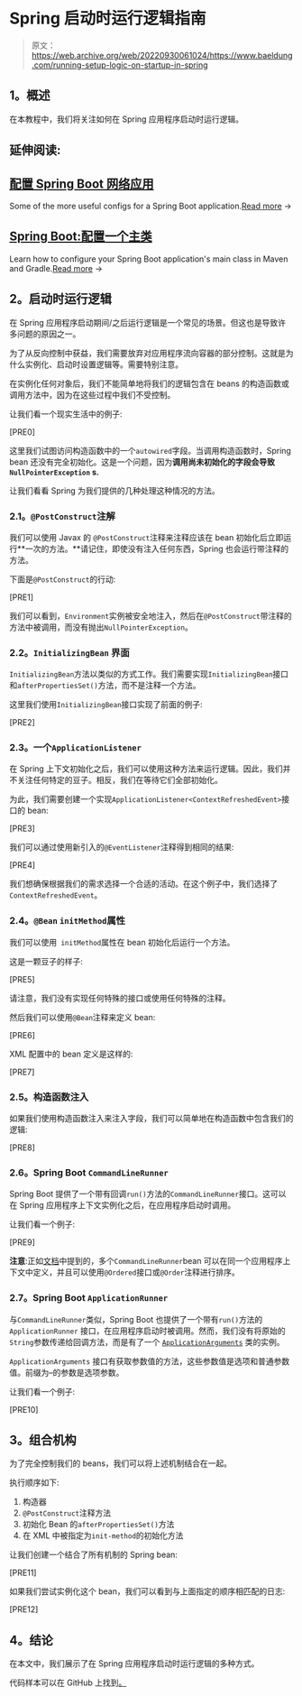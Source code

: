 # Spring 启动时运行逻辑指南

> 原文：<https://web.archive.org/web/20220930061024/https://www.baeldung.com/running-setup-logic-on-startup-in-spring>

## **1。概述**

在本教程中，我们将关注如何在 Spring 应用程序启动时运行逻辑。

## 延伸阅读:

## [配置 Spring Boot 网络应用](/web/20220707143743/https://www.baeldung.com/spring-boot-application-configuration)

Some of the more useful configs for a Spring Boot application.[Read more](/web/20220707143743/https://www.baeldung.com/spring-boot-application-configuration) →

## [Spring Boot:配置一个主类](/web/20220707143743/https://www.baeldung.com/spring-boot-main-class)

Learn how to configure your Spring Boot application's main class in Maven and Gradle.[Read more](/web/20220707143743/https://www.baeldung.com/spring-boot-main-class) →

## **2。启动时运行逻辑**

在 Spring 应用程序启动期间/之后运行逻辑是一个常见的场景。但这也是导致许多问题的原因之一。

为了从反向控制中获益，我们需要放弃对应用程序流向容器的部分控制。这就是为什么实例化、启动时设置逻辑等。需要特别注意。

在实例化任何对象后，我们不能简单地将我们的逻辑包含在 beans 的构造函数或调用方法中，因为在这些过程中我们不受控制。

让我们看一个现实生活中的例子:

[PRE0]

这里我们试图访问构造函数中的一个`autowired`字段。当调用构造函数时，Spring bean 还没有完全初始化。这是一个问题，因为**调用尚未初始化的字段会导致`NullPointerException` s.**

让我们看看 Spring 为我们提供的几种处理这种情况的方法。

### **2.1。`@PostConstruct`注解**

我们可以使用 Javax 的 `@PostConstruct`注释来注释应该在 bean 初始化后立即运行**一次的方法。**请记住，即使没有注入任何东西，Spring 也会运行带注释的方法。

下面是`@PostConstruct`的行动:

[PRE1]

我们可以看到，`Environment`实例被安全地注入，然后在`@PostConstruct`带注释的方法中被调用，而没有抛出`NullPointerException`。

### **2.2。`InitializingBean` 界面**

`InitializingBean`方法以类似的方式工作。我们需要实现`InitializingBean`接口和`afterPropertiesSet()`方法，而不是注释一个方法。

这里我们使用`InitializingBean`接口实现了前面的例子:

[PRE2]

### **2.3。一个`ApplicationListener`**

在 Spring 上下文初始化之后，我们可以使用这种方法来运行逻辑。因此，我们并不关注任何特定的豆子。相反，我们在等待它们全部初始化。

为此，我们需要创建一个实现`ApplicationListener<ContextRefreshedEvent>`接口的 bean:

[PRE3]

我们可以通过使用新引入的`@EventListener`注释得到相同的结果:

[PRE4]

我们想确保根据我们的需求选择一个合适的活动。在这个例子中，我们选择了`ContextRefreshedEvent`。

### **2.4。`@Bean` `initMethod`属性**

我们可以使用` initMethod`属性在 bean 初始化后运行一个方法。

这是一颗豆子的样子:

[PRE5]

请注意，我们没有实现任何特殊的接口或使用任何特殊的注释。

然后我们可以使用`@Bean`注释来定义 bean:

[PRE6]

XML 配置中的 bean 定义是这样的:

[PRE7]

### **2.5。构造函数注入**

如果我们使用构造函数注入来注入字段，我们可以简单地在构造函数中包含我们的逻辑:

[PRE8]

### **2.6。Spring Boot `CommandLineRunner`**

Spring Boot 提供了一个带有回调`run()`方法的`CommandLineRunner`接口。这可以在 Spring 应用程序上下文实例化之后，在应用程序启动时调用。

让我们看一个例子:

[PRE9]

**注意**:正如[文档](https://web.archive.org/web/20220707143743/https://docs.spring.io/spring-boot/docs/current/api/org/springframework/boot/CommandLineRunner.html)中提到的，多个`CommandLineRunner`bean 可以在同一个应用程序上下文中定义，并且可以使用`@Ordered`接口或`@Order`注释进行排序。

### **2.7。Spring Boot `ApplicationRunner`**

与`CommandLineRunner`类似，Spring Boot 也提供了一个带有`run()`方法的`ApplicationRunner` 接口，在应用程序启动时被调用。然而，我们没有将原始的`String`参数传递给回调方法，而是有了一个 [`ApplicationArguments`](https://web.archive.org/web/20220707143743/https://docs.spring.io/spring-boot/docs/current/api/org/springframework/boot/ApplicationArguments.html) 类的实例。

`ApplicationArguments` 接口有获取参数值的方法，这些参数值是选项和普通参数值。前缀为–的参数是选项参数。

让我们看一个例子:

[PRE10]

## **3。组合机构**

为了完全控制我们的 beans，我们可以将上述机制结合在一起。

执行顺序如下:

1.  构造器
2.  `@PostConstruct`注释方法
3.  初始化 Bean 的`afterPropertiesSet()`方法
4.  在 XML 中被指定为`init-method`的初始化方法

让我们创建一个结合了所有机制的 Spring bean:

[PRE11]

如果我们尝试实例化这个 bean，我们可以看到与上面指定的顺序相匹配的日志:

[PRE12]

## **4。结论**

在本文中，我们展示了在 Spring 应用程序启动时运行逻辑的多种方式。

代码样本可以在 GitHub 上找到[。](https://web.archive.org/web/20220707143743/https://github.com/eugenp/tutorials/tree/master/spring-boot-modules/spring-boot-data)